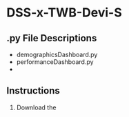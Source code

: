 # DSS-x-TWB-Devi-S
## .py File Descriptions
- demographicsDashboard.py
- performanceDashboard.py
- 
## Instructions
1. Download the 
